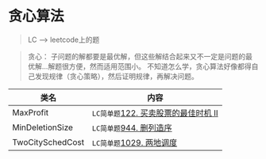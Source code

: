 # 贪心算法  
> LC --> leetcode上的题

>贪心： 子问题的解都要是最优解，但这些解结合起来又不一定是问题的最优解...解题很方便，然而适用范围小。
>不知道怎么学，贪心算法好像都得自己发现规律（贪心策略），然后证明规律，再解决问题。


类名|内容
---|---
MaxProfit        | `LC简单题`[122. 买卖股票的最佳时机 II](https://leetcode-cn.com/problems/best-time-to-buy-and-sell-stock-ii/)
MinDeletionSize  | `LC简单题`[944. 删列造序](https://leetcode-cn.com/problems/delete-columns-to-make-sorted/)
TwoCitySchedCost | `LC简单题`[1029. 两地调度](https://leetcode-cn.com/contest/weekly-contest-133/problems/two-city-scheduling/)
